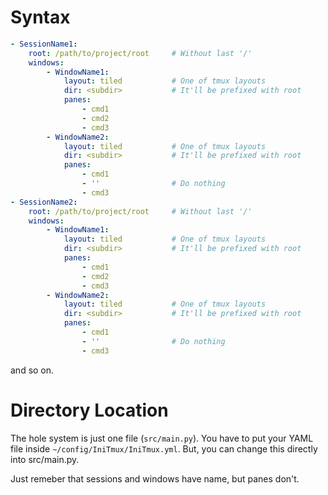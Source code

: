 
# Syntax

```yaml
- SessionName1:
    root: /path/to/project/root     # Without last '/'
    windows:
        - WindowName1:
            layout: tiled           # One of tmux layouts
            dir: <subdir>           # It'll be prefixed with root
            panes:
                - cmd1
                - cmd2
                - cmd3
        - WindowName2:
            layout: tiled           # One of tmux layouts
            dir: <subdir>           # It'll be prefixed with root
            panes:
                - cmd1
                - ''                # Do nothing
                - cmd3
- SessionName2:
    root: /path/to/project/root     # Without last '/'
    windows:
        - WindowName1:
            layout: tiled           # One of tmux layouts
            dir: <subdir>           # It'll be prefixed with root
            panes:
                - cmd1
                - cmd2
                - cmd3
        - WindowName2:
            layout: tiled           # One of tmux layouts
            dir: <subdir>           # It'll be prefixed with root
            panes:
                - cmd1
                - ''                # Do nothing
                - cmd3

```
and so on.

# Directory Location

The hole system is just one file (`src/main.py`). You have to put your YAML file inside `~/config/IniTmux/IniTmux.yml`.
But, you can change this directly into src/main.py. 

Just remeber that sessions and windows have name, but panes don't.
